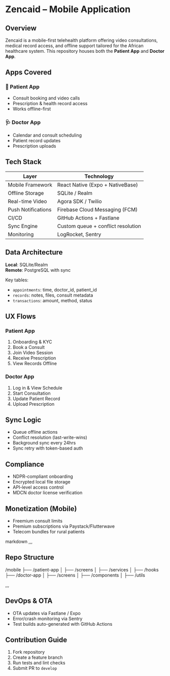 
# Zencaid – Mobile Application


## Overview

Zencaid is a mobile-first telehealth platform offering video consultations, medical record access, and offline support tailored for the African healthcare system. This repository houses both the **Patient App** and **Doctor App**.

## Apps Covered

### 🧍 Patient App
- Consult booking and video calls
- Prescription & health record access
- Works offline-first

### 🩺 Doctor App
- Calendar and consult scheduling
- Patient record updates
- Prescription uploads

## Tech Stack

| Layer             | Technology                           |
|-------------------|---------------------------------------|
| Mobile Framework  | React Native (Expo + NativeBase)     |
| Offline Storage   | SQLite / Realm                       |
| Real-time Video   | Agora SDK / Twilio                   |
| Push Notifications| Firebase Cloud Messaging (FCM)       |
| CI/CD             | GitHub Actions + Fastlane            |
| Sync Engine       | Custom queue + conflict resolution   |
| Monitoring        | LogRocket, Sentry                    |

## Data Architecture

**Local**: SQLite/Realm  
**Remote**: PostgreSQL with sync

Key tables:
- `appointments`: time, doctor_id, patient_id
- `records`: notes, files, consult metadata
- `transactions`: amount, method, status

## UX Flows

### Patient App
1. Onboarding & KYC
2. Book a Consult
3. Join Video Session
4. Receive Prescription
5. View Records Offline

### Doctor App
1. Log in & View Schedule
2. Start Consultation
3. Update Patient Record
4. Upload Prescription

## Sync Logic

- Queue offline actions
- Conflict resolution (last-write-wins)
- Background sync every 24hrs
- Sync retry with token-based auth

## Compliance

- NDPR-compliant onboarding
- Encrypted local file storage
- API-level access control
- MDCN doctor license verification

## Monetization (Mobile)

- Freemium consult limits
- Premium subscriptions via Paystack/Flutterwave
- Telecom bundles for rural patients

markdown 
,,,
## Repo Structure

/mobile
├── /patient-app
│   ├── /screens
│   ├── /services
│   ├── /hooks
├── /doctor-app
│   ├── /screens
│   ├── /components
│   ├── /utils

,,,

## DevOps & OTA

- OTA updates via Fastlane / Expo
- Error/crash monitoring via Sentry
- Test builds auto-generated with GitHub Actions

## Contribution Guide

1. Fork repository
2. Create a feature branch
3. Run tests and lint checks
4. Submit PR to `develop`


